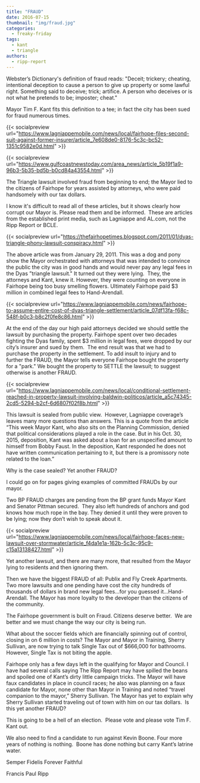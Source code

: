```yaml
---
title: "FRAUD"
date: 2016-07-15
thumbnail: "img/fraud.jpg"
categories: 
  - freaky-friday
tags: 
  - kant
  - triangle
authors: 
  - ripp-report
---
```



Webster’s Dictionary's definition of fraud reads: "Deceit; trickery; cheating, intentional deception to cause a person to give up property or some lawful right. Something said to deceive; trick; artifice. A person who deceives or is not what he pretends to be; imposter; cheat."

Mayor Tim F. Kant fits this definition to a tee; in fact the city has been sued for fraud numerous times.

{{< socialpreview url="https://www.lagniappemobile.com/news/local/fairhope-files-second-suit-against-former-insurer/article_7e608de0-8176-5c3c-bc52-1351c9582e0d.html" >}}

{{< socialpreview url="https://www.gulfcoastnewstoday.com/area_news/article_5b19f1a9-96b3-5b35-bd5b-b0cd84a43554.html" >}}

The Triangle lawsuit involved fraud from beginning to end; the Mayor lied to the citizens of Fairhope for years assisted by attorneys, who were paid handsomely with our tax dollars.

I know it's difficult to read all of these articles, but it shows clearly how corrupt our Mayor is. Please read them and be informed.  These are articles from the established print media, such as Lagniappe and AL.com, not the Ripp Report or BCLE.

{{< socialpreview url="https://thefairhopetimes.blogspot.com/2011/01/dyas-triangle-phony-lawsuit-conspiracy.html" >}}

The above article was from January 29, 2011. This was a dog and pony show the Mayor orchestrated with attorneys that was intended to convince the public the city was in good hands and would never pay any legal fees in the Dyas ”triangle lawsuit." It turned out they were lying.  They, the attorneys and Kant, knew it. However, they were counting on everyone in Fairhope being too busy smelling flowers. Ultimately Fairhope paid $3 million in combined legal fees to Hand-Arendall.

{{< socialpreview url="https://www.lagniappemobile.com/news/fairhope-to-assume-entire-cost-of-dyas-triangle-settlement/article_07df13fa-f68c-548f-b0c3-b8c2f0fe8c86.html" >}}

At the end of the day our high paid attorneys decided we should settle the lawsuit by purchasing the property. Fairhope spent over two decades fighting the Dyas family, spent $3 million in legal fees, were dropped by our city’s insurer and sued by them.  The end result was that we had to purchase the property in the settlement. To add insult to injury and to further the FRAUD, the Mayor tells everyone Fairhope bought the property for a "park." We bought the property to SETTLE the lawsuit; to suggest otherwise is another FRAUD.

{{< socialpreview url="https://www.lagniappemobile.com/news/local/conditional-settlement-reached-in-property-lawsuit-involving-baldwin-politicos/article_a5c74345-2cd5-5294-b2cf-6d6807f02f8b.html" >}}

This lawsuit is sealed from public view.  However, Lagniappe coverage’s leaves many more questions than answers. This is a quote from the article “This week Mayor Kant, who also sits on the Planning Commission, denied that political considerations played a role in the case. But in his Oct. 30, 2015, deposition, Kant was asked about a loan for an unspecified amount to himself from Bobby Faust. In the deposition, Kant responded he does not have written communication pertaining to it, but there is a promissory note related to the loan.”

Why is the case sealed? Yet another FRAUD?

I could go on for pages giving examples of committed FRAUDs by our mayor.

Two BP FRAUD charges are pending from the BP grant funds Mayor Kant and Senator Pittman secured.  They also left hundreds of anchors and god knows how much rope in the bay. They denied it until they were proven to be lying; now they don’t wish to speak about it.

{{< socialpreview url="https://www.lagniappemobile.com/news/local/fairhope-faces-new-lawsuit-over-stormwater/article_f4da1e1a-162b-5c3c-95c9-c15a13138427.html" >}}

Yet another lawsuit, and there are many more, that resulted from the Mayor lying to residents and then ignoring them.

Then we have the biggest FRAUD of all: Publix and Fly Creek Apartments. Two more lawsuits and one pending have cost the city hundreds of thousands of dollars in brand new legal fees...for you guessed it...Hand-Arendall. The Mayor has more loyalty to the developer than the citizens of the community.

The Fairhope government is built on Fraud. Citizens deserve better.  We are better and we must change the way our city is being run.

What about the soccer fields which are financially spinning out of control, closing in on 6 million in costs? The Mayor and Mayor in Training, Sherry Sullivan, are now trying to talk Single Tax out of $666,000 for bathrooms. However, Single Tax is not biting the apple.

Fairhope only has a few days left in the qualifying for Mayor and Council. I have had several calls saying The Ripp Report may have spilled the beans and spoiled one of Kant’s dirty little campaign tricks. The Mayor will have faux candidates in place in council races; he also was planning on a faux candidate for Mayor, none other than Mayor in Training and noted “travel companion to the mayor,” Sherry Sullivan. The Mayor has yet to explain why Sherry Sullivan started traveling out of town with him on our tax dollars.  Is this yet another FRAUD?

This is going to be a hell of an election.  Please vote and please vote Tim F. Kant out.

We also need to find a candidate to run against Kevin Boone. Four more years of nothing is nothing.  Boone has done nothing but carry Kant’s latrine water.

Semper Fidelis Forever Faithful

Francis Paul Ripp
